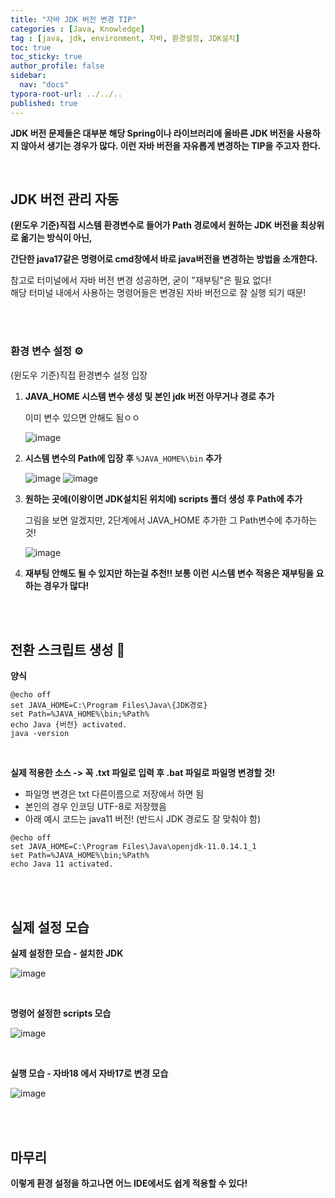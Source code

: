 ```yaml
---
title: "자바 JDK 버전 변경 TIP"
categories : [Java, Knowledge]
tag : [java, jdk, environment, 자바, 환경설정, JDK설치]
toc: true
toc_sticky: true
author_profile: false
sidebar:
  nav: "docs"
typora-root-url: ../../..
published: true
---
```




**JDK 버전 문제들은 대부분 해당 Spring이나 라이브러리에 올바른 JDK 버전을 사용하지 않아서 생기는 경우가 많다. 이런 자바 버전을 자유롭게 변경하는 TIP을 주고자 한다.**

<br>

## JDK 버전 관리 자동

**(윈도우 기준)직접 시스템 환경변수로 들어가 Path 경로에서 원하는 JDK 버전을 최상위로 옮기는 방식이 아닌,**

**간단한 java17같은 명령어로 cmd창에서 바로 java버전을 변경하는 방법을 소개한다.**

참고로 터미널에서 자바 버전 변경 성공하면, 굳이 "재부팅"은 필요 없다!   
해당 터미널 내에서 사용하는 명령어들은 변경된 자바 버전으로 잘 실행 되기 때문!

<br><br>

### 환경 변수 설정 ⚙️

(윈도우 기준)직접 환경변수 설정 입장

1. **JAVA_HOME 시스템 변수 생성 및 본인 jdk 버전 아무거나 경로 추가**

   이미 변수 있으면 안해도 됨ㅇㅇ

   ![image](https://github.com/user-attachments/assets/aa42190e-4a68-49e1-b00a-f8d947c40fd8) 

2. **시스템 변수의 Path에 입장 후** `%JAVA_HOME%\bin` **추가**

   ![image](https://github.com/user-attachments/assets/9a053347-e367-4b67-a19c-55f2dd0580d1) 
   ![image](https://github.com/user-attachments/assets/ad58967a-ced1-4df4-8938-3e5a4cf28f9e) 

3. **원하는 곳에(이왕이면 JDK설치된 위치에) scripts 폴더 생성 후 Path에 추가**

   그림을 보면 알겠지만, 2단계에서 JAVA_HOME 추가한 그 Path변수에 추가하는 것!

   ![image](https://github.com/user-attachments/assets/8a73c042-0aba-4ede-8859-1355e3646d6f) 
   
4. **재부팅 안해도 될 수 있지만 하는걸 추천!! 보통 이런 시스템 변수 적용은 재부팅을 요하는 경우가 많다!**

<br><br>

## 전환 스크립트 생성 📝

**양식**

```text
@echo off
set JAVA_HOME=C:\Program Files\Java\{JDK경로}
set Path=%JAVA_HOME%\bin;%Path%
echo Java {버전} activated.
java -version
```

<br>

**실제 적용한 소스 -> 꼭 .txt 파일로 입력 후 .bat 파일로 파일명 변경할 것!**

- 파일명 변경은 txt 다른이름으로 저장에서 하면 됨
- 본인의 경우 인코딩 UTF-8로 저장했음
- 아래 예시 코드는 java11 버전! (반드시 JDK 경로도 잘 맞춰야 함)

```text
@echo off
set JAVA_HOME=C:\Program Files\Java\openjdk-11.0.14.1_1
set Path=%JAVA_HOME%\bin;%Path%
echo Java 11 activated.
```

<br><br>

## 실제 설정 모습

**실제 설정한 모습 - 설치한 JDK**

![image](https://github.com/BH946/spring-second-roadmap/assets/80165014/fb05b24e-1bb2-4444-830c-0dce5b282f48)

<br>

**명령어 설정한 scripts 모습** 

![image](https://github.com/BH946/spring-second-roadmap/assets/80165014/9aca1993-b6a2-44ab-b1fd-4cbdb889e5e3) 

<br>

**실행 모습 - 자바18 에서 자바17로 변경 모습**

![image](https://github.com/user-attachments/assets/86914b28-af6f-44d4-a400-977d2fe4c1f3) 

<br>

<br>

## 마무리

**이렇게 환경 설정을 하고나면 어느 IDE에서도 쉽게 적용할 수 있다!**
